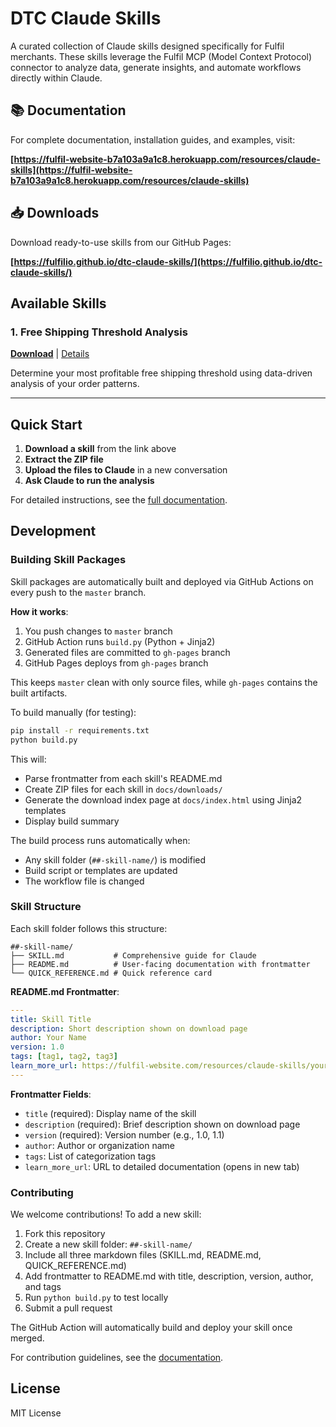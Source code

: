 # DTC Claude Skills

A curated collection of Claude skills designed specifically for Fulfil merchants. These skills leverage the Fulfil MCP (Model Context Protocol) connector to analyze data, generate insights, and automate workflows directly within Claude.

## 📚 Documentation

For complete documentation, installation guides, and examples, visit:

**[https://fulfil-website-b7a103a9a1c8.herokuapp.com/resources/claude-skills](https://fulfil-website-b7a103a9a1c8.herokuapp.com/resources/claude-skills)**

## 📥 Downloads

Download ready-to-use skills from our GitHub Pages:

**[https://fulfilio.github.io/dtc-claude-skills/](https://fulfilio.github.io/dtc-claude-skills/)**

## Available Skills

### 1. Free Shipping Threshold Analysis
**[Download](https://fulfilio.github.io/dtc-claude-skills/downloads/01-free-shipping-threshold.zip)** | [Details](./01-free-shipping-threshold/README.md)

Determine your most profitable free shipping threshold using data-driven analysis of your order patterns.

---

## Quick Start

1. **Download a skill** from the link above
2. **Extract the ZIP file**
3. **Upload the files to Claude** in a new conversation
4. **Ask Claude to run the analysis**

For detailed instructions, see the [full documentation](https://fulfil-website-b7a103a9a1c8.herokuapp.com/resources/claude-skills).

## Development

### Building Skill Packages

Skill packages are automatically built and deployed via GitHub Actions on every push to the `master` branch.

**How it works**:
1. You push changes to `master` branch
2. GitHub Action runs `build.py` (Python + Jinja2)
3. Generated files are committed to `gh-pages` branch
4. GitHub Pages deploys from `gh-pages` branch

This keeps `master` clean with only source files, while `gh-pages` contains the built artifacts.

To build manually (for testing):

```bash
pip install -r requirements.txt
python build.py
```

This will:
- Parse frontmatter from each skill's README.md
- Create ZIP files for each skill in `docs/downloads/`
- Generate the download index page at `docs/index.html` using Jinja2 templates
- Display build summary

The build process runs automatically when:
- Any skill folder (`##-skill-name/`) is modified
- Build script or templates are updated
- The workflow file is changed

### Skill Structure

Each skill folder follows this structure:

```
##-skill-name/
├── SKILL.md           # Comprehensive guide for Claude
├── README.md          # User-facing documentation with frontmatter
└── QUICK_REFERENCE.md # Quick reference card
```

**README.md Frontmatter**:
```yaml
---
title: Skill Title
description: Short description shown on download page
author: Your Name
version: 1.0
tags: [tag1, tag2, tag3]
learn_more_url: https://fulfil-website.com/resources/claude-skills/your-skill
---
```

**Frontmatter Fields**:
- `title` (required): Display name of the skill
- `description` (required): Brief description shown on download page
- `version` (required): Version number (e.g., 1.0, 1.1)
- `author`: Author or organization name
- `tags`: List of categorization tags
- `learn_more_url`: URL to detailed documentation (opens in new tab)

### Contributing

We welcome contributions! To add a new skill:

1. Fork this repository
2. Create a new skill folder: `##-skill-name/`
3. Include all three markdown files (SKILL.md, README.md, QUICK_REFERENCE.md)
4. Add frontmatter to README.md with title, description, version, author, and tags
5. Run `python build.py` to test locally
6. Submit a pull request

The GitHub Action will automatically build and deploy your skill once merged.

For contribution guidelines, see the [documentation](https://fulfil-website-b7a103a9a1c8.herokuapp.com/resources/claude-skills).

## License

MIT License
